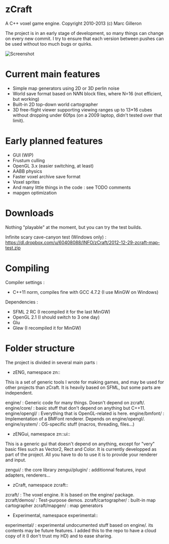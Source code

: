 ﻿zCraft
======

A C++ voxel game engine.
Copyright 2010-2013 (c) Marc Gilleron

The project is in an early stage of development, so many things can change
on every new commit. I try to ensure that each version between pushes can
be used without too much bugs or quirks.

![Screenshot](http://zylannprods.fr/games/zcraft/screenshots/2013-02-19-crafted-zcraft.png)

Current main features
=====================

- Simple map generators using 2D or 3D perlin noise
- World save format based on N*N*N block files, where N=16 (not efficient, but working)
- Built-in 2D top-down world cartographer
- 3D free-flight viewer supporting viewing ranges up to 13*16 cubes without
	dropping under 60fps (on a 2009 laptop, didn't tested over that limit).

Early planned features
================

- GUI (WIP)
- Frustum culling
- OpenGL 3.x (easier switching, at least)
- AABB physics
- Faster voxel archive save format
- Voxel sprites
- And many little things in the code : see TODO comments
- mapgen optimization

Downloads
=========

Nothing "playable" at the moment, but you can try the test builds.

Infinite scary cave-canyon test (Windows only) :
https://dl.dropbox.com/u/60408088/INFO/zCraft/2012-12-29-zcraft-map-test.zip

Compiling
=========

Compiler settings :
- C++11 norm, compiles fine with GCC 4.7.2 (I use MinGW on Windows)

Dependencies :
- SFML 2 RC (I recompiled it for the last MinGW)
- OpenGL 2.1 (I should switch to 3 one day)
- Glu
- Glew (I recompiled it for MinGW)

Folder structure
================

The project is divided in several main parts :

- zENG, namespace zn::

This is a set of generic tools I wrote for making games,
and may be used for other projects than zCraft.
It is heavily based on SFML, but some parts are independent.

engine/	: Generic code for many things. Doesn't depend on zcraft/.
engine/core/ : basic stuff that don't depend on anything but C++11.
engine/opengl/ : Everything that is OpenGL-related is here.
engine/bmfont/ : Implementation of a BMFont renderer. Depends on engine/opengl/.
engine/system/ : OS-specific stuff (macros, threading, files...)

- zENGui, namespace zn::ui::

This is a generic gui that doesn't depend on anything, except for "very" basic
files such as Vector2, Rect and Color. It is currently developped as part of the
project. All you have to do to use it is to provide your renderer and input.

zengui/ : the core library
zengui/plugin/ : additionnal features, input adapters, renderers...

- zCraft, namespace zcraft::

zcraft/ : The voxel engine. It is based on the engine/ package.
zcraft/demos/ : Test-purpose demos.
zcraft/cartographer/ : built-in map cartographer
zcraft/mapgen/ : map generators

- Experimental, namespace experimental::

experimental/ : experimental undocumented stuff based on engine/.
	its contents may be future features. I added this to the repo to have a
	cloud copy of it (I don't trust my HD) and to ease sharing.

